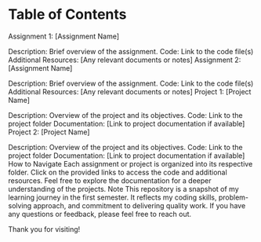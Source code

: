 # Table of Contents
Assignment 1: [Assignment Name]

Description: Brief overview of the assignment.
Code: Link to the code file(s)
Additional Resources: [Any relevant documents or notes]
Assignment 2: [Assignment Name]

Description: Brief overview of the assignment.
Code: Link to the code file(s)
Additional Resources: [Any relevant documents or notes]
Project 1: [Project Name]

Description: Overview of the project and its objectives.
Code: Link to the project folder
Documentation: [Link to project documentation if available]
Project 2: [Project Name]

Description: Overview of the project and its objectives.
Code: Link to the project folder
Documentation: [Link to project documentation if available]
How to Navigate
Each assignment or project is organized into its respective folder.
Click on the provided links to access the code and additional resources.
Feel free to explore the documentation for a deeper understanding of the projects.
Note
This repository is a snapshot of my learning journey in the first semester. It reflects my coding skills, problem-solving approach, and commitment to delivering quality work. If you have any questions or feedback, please feel free to reach out.

Thank you for visiting!

